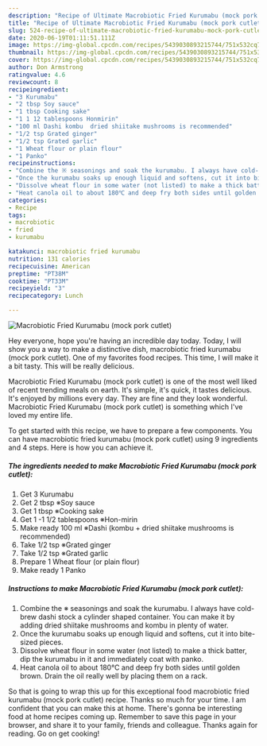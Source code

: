 ```yaml
---
description: "Recipe of Ultimate Macrobiotic Fried Kurumabu (mock pork cutlet)"
title: "Recipe of Ultimate Macrobiotic Fried Kurumabu (mock pork cutlet)"
slug: 524-recipe-of-ultimate-macrobiotic-fried-kurumabu-mock-pork-cutlet
date: 2020-06-19T01:11:51.111Z
image: https://img-global.cpcdn.com/recipes/5439030893215744/751x532cq70/macrobiotic-fried-kurumabu-mock-pork-cutlet-recipe-main-photo.jpg
thumbnail: https://img-global.cpcdn.com/recipes/5439030893215744/751x532cq70/macrobiotic-fried-kurumabu-mock-pork-cutlet-recipe-main-photo.jpg
cover: https://img-global.cpcdn.com/recipes/5439030893215744/751x532cq70/macrobiotic-fried-kurumabu-mock-pork-cutlet-recipe-main-photo.jpg
author: Don Armstrong
ratingvalue: 4.6
reviewcount: 8
recipeingredient:
- "3 Kurumabu"
- "2 tbsp Soy sauce"
- "1 tbsp Cooking sake"
- "1 1 12 tablespoons Honmirin"
- "100 ml Dashi kombu  dried shiitake mushrooms is recommended"
- "1/2 tsp Grated ginger"
- "1/2 tsp Grated garlic"
- "1 Wheat flour or plain flour"
- "1 Panko"
recipeinstructions:
- "Combine the ※ seasonings and soak the kurumabu. I always have cold-brew dashi stock  a cylinder shaped container. You can make it by adding dried shiitake mushrooms and kombu in plenty of water."
- "Once the kurumabu soaks up enough liquid and softens, cut it into bite-sized pieces."
- "Dissolve wheat flour in some water (not listed) to make a thick batter, dip the kurumabu in it and immediately coat with panko."
- "Heat canola oil to about 180℃ and deep fry both sides until golden brown. Drain the oil really well by placing them on a rack."
categories:
- Recipe
tags:
- macrobiotic
- fried
- kurumabu

katakunci: macrobiotic fried kurumabu 
nutrition: 131 calories
recipecuisine: American
preptime: "PT38M"
cooktime: "PT33M"
recipeyield: "3"
recipecategory: Lunch

---
```



![Macrobiotic Fried Kurumabu (mock pork cutlet)](https://img-global.cpcdn.com/recipes/5439030893215744/751x532cq70/macrobiotic-fried-kurumabu-mock-pork-cutlet-recipe-main-photo.jpg)

Hey everyone, hope you're having an incredible day today. Today, I will show you a way to make a distinctive dish, macrobiotic fried kurumabu (mock pork cutlet). One of my favorites food recipes. This time, I will make it a bit tasty. This will be really delicious.



Macrobiotic Fried Kurumabu (mock pork cutlet) is one of the most well liked of recent trending meals on earth. It's simple, it's quick, it tastes delicious. It's enjoyed by millions every day. They are fine and they look wonderful. Macrobiotic Fried Kurumabu (mock pork cutlet) is something which I've loved my entire life.


To get started with this recipe, we have to prepare a few components. You can have macrobiotic fried kurumabu (mock pork cutlet) using 9 ingredients and 4 steps. Here is how you can achieve it.

<!--inarticleads1-->

##### The ingredients needed to make Macrobiotic Fried Kurumabu (mock pork cutlet):

1. Get 3 Kurumabu
1. Get 2 tbsp ※Soy sauce
1. Get 1 tbsp ※Cooking sake
1. Get 1 -1 1/2 tablespoons ※Hon-mirin
1. Make ready 100 ml ※Dashi (kombu + dried shiitake mushrooms is recommended)
1. Take 1/2 tsp ※Grated ginger
1. Take 1/2 tsp ※Grated garlic
1. Prepare 1 Wheat flour (or plain flour)
1. Make ready 1 Panko




<!--inarticleads2-->

##### Instructions to make Macrobiotic Fried Kurumabu (mock pork cutlet):

1. Combine the ※ seasonings and soak the kurumabu. I always have cold-brew dashi stock  a cylinder shaped container. You can make it by adding dried shiitake mushrooms and kombu in plenty of water.
1. Once the kurumabu soaks up enough liquid and softens, cut it into bite-sized pieces.
1. Dissolve wheat flour in some water (not listed) to make a thick batter, dip the kurumabu in it and immediately coat with panko.
1. Heat canola oil to about 180℃ and deep fry both sides until golden brown. Drain the oil really well by placing them on a rack.




So that is going to wrap this up for this exceptional food macrobiotic fried kurumabu (mock pork cutlet) recipe. Thanks so much for your time. I am confident that you can make this at home. There's gonna be interesting food at home recipes coming up. Remember to save this page in your browser, and share it to your family, friends and colleague. Thanks again for reading. Go on get cooking!
